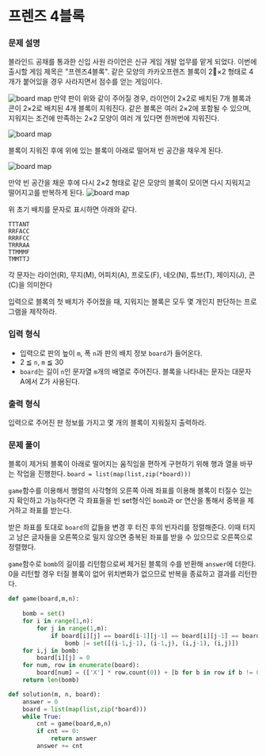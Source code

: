 # 프렌즈 4블록



### 문제 설명

블라인드 공채를 통과한 신입 사원 라이언은 신규 게임 개발 업무를 맡게 되었다. 이번에 출시할 게임 제목은 "프렌즈4블록".
같은 모양의 카카오프렌즈 블록이 2×2 형태로 4개가 붙어있을 경우 사라지면서 점수를 얻는 게임이다.

![board map](http://t1.kakaocdn.net/welcome2018/pang1.png)
만약 판이 위와 같이 주어질 경우, 라이언이 2×2로 배치된 7개 블록과 콘이 2×2로 배치된 4개 블록이 지워진다. 같은 블록은 여러 2×2에 포함될 수 있으며, 지워지는 조건에 만족하는 2×2 모양이 여러 개 있다면 한꺼번에 지워진다.

![board map](http://t1.kakaocdn.net/welcome2018/pang2.png)

블록이 지워진 후에 위에 있는 블록이 아래로 떨어져 빈 공간을 채우게 된다.

![board map](http://t1.kakaocdn.net/welcome2018/pang3.png)

만약 빈 공간을 채운 후에 다시 2×2 형태로 같은 모양의 블록이 모이면 다시 지워지고 떨어지고를 반복하게 된다.
![board map](http://t1.kakaocdn.net/welcome2018/pang4.png)

위 초기 배치를 문자로 표시하면 아래와 같다.

```
TTTANT
RRFACC
RRRFCC
TRRRAA
TTMMMF
TMMTTJ
```

각 문자는 라이언(R), 무지(M), 어피치(A), 프로도(F), 네오(N), 튜브(T), 제이지(J), 콘(C)을 의미한다

입력으로 블록의 첫 배치가 주어졌을 때, 지워지는 블록은 모두 몇 개인지 판단하는 프로그램을 제작하라.

### 입력 형식

- 입력으로 판의 높이 `m`, 폭 `n`과 판의 배치 정보 `board`가 들어온다.
- 2 ≦ `n`, `m` ≦ 30
- `board`는 길이 `n`인 문자열 `m`개의 배열로 주어진다. 블록을 나타내는 문자는 대문자 A에서 Z가 사용된다.

### 출력 형식

입력으로 주어진 판 정보를 가지고 몇 개의 블록이 지워질지 출력하라.



### 문제 풀이

블록이 제거되 블록이 아래로 떨어지는 움직임을 편하게 구현하기 위해 행과 열을 바꾸는 작업을 진행한다. `board = list(map(list,zip(*board)))`

 `game`함수를 이용해서 행렬의 사각형의 오른쪽 아래 좌표를 이용해  블록이 터질수 있는지 확인하고 가능하다면 각 좌표들을 빈 set형식인 `bomb`과 or 연산을 통해서 중복을 제거하고 좌표를 받는다. 

받은 좌표를 토대로 `board`의 값들을 변경 후 터진 후의 빈자리를 정렬해준다. 이때 터지고 남은 글자들을 오른쪽으로 밀지 않으면 중복된 좌표를 받을 수 있으므로 오른쪽으로 정렬했다. 

`game`함수로 `bomb`의 길이를 리턴함으로써 제거된 블록의 수를 반환해 `answer`에 더한다. 0을 리턴할 경우 터질 블록이 없어 위치변화가 없으므로 반복을 종료하고 결과를 리턴한다.

```PYTHON
def game(board,m,n):
    
    bomb = set()
    for i in range(1,n):
        for j in range(1,m):
            if board[i][j] == board[i-1][j-1] == board[i][j-1] == board[i-1][j] != 'X':
                bomb |= set([(i-1,j-1), (i-1,j), (i,j-1), (i,j)])    
    for i,j in bomb:
        board[i][j] = 0
    for num, row in enumerate(board):
        board[num] = (['X'] * row.count(0)) + [b for b in row if b != 0]
    return len(bomb)

def solution(m, n, board):
    answer = 0
    board = list(map(list,zip(*board)))
    while True:
        cnt = game(board,m,n)
        if cnt == 0:
            return answer
        answer += cnt
```

